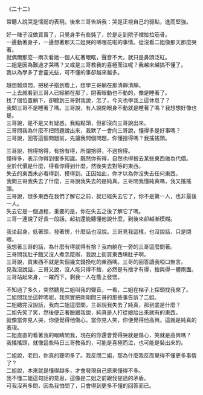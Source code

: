 《二十二》  
  
常聽人說哭是懦弱的表現。後來三哥告訴我：哭是正視自己的弱點，進而堅強。  
  
好一陣子沒做買賣了，只覺身手有些鈍了，於是走到院子裡拉拉筋骨。  
一邊動著身子，一邊想著那天二姐哭的唏哩花啦的事情。從沒看二姐像那天那麼哭著。  
就偶爾那麼一兩次看她一個人紅著眼眶，聲音不大，就只是鼻頭泛紅。  
二姐是因為難過才哭嗎？又或是三哥教我的喜極而泣呢？我越來越搞不懂了。  
我以為學多了會靈光些，可不懂的事卻越來越多。  
  
越想越煩悶，把梯子搭到簷上，想學三哥躺在那清靜清靜。  
一上去就看到三哥人已經躺在那了，閉著眼動也不動的，像是睡著了。  
找了個位置躺下，卻聽到三哥對我說，怎了，今天也學我上這休息了？  
我問三哥不是睡著了嗎。三哥說，有人說閉眼身不動就是睡著了嗎？我想想好像也是。  
三哥說，是不是又有疑惑，我點點頭，但卻沒向三哥說出來。  
三哥問我為什麼不把問題說出來，我默了一會向三哥說，懂得多是好事嗎？  
三哥說，回答這個問題前，先讓我問個問題，你懂捨得嗎？我搖搖頭。  
  
三哥說，捨得捨得，有捨有得，所謂捨得，不過捨得。  
懂得多，表示你得到很多知識。既然你有得，自然也得捨去某些東西做為代價。  
至於代價是什麼，得看你得到什麼，然後失去對等的東西。  
失去的東西未必看得到、摸得到。正因如此，你才以為你沒失去任何東西。  
我問三哥我失去了什麼，三哥說我失去的是純真。三哥問我懂純真嗎，我又搖搖頭。  
三哥說，很多東西在我們了解它之前，就已經失去它了，你不是第一人，也非最後一人。  
失去它是一個過程，重要的是，你在失去之後了解它了嗎。  
三哥一連說了好長一段話，起初還能聽懂他說什麼，到後來卻越漸模糊。  
  
我坐起身，低著頭，發著愣，什麼話也沒說。三哥見我這樣，也沒說話，只是閉眼。  
我想著三哥的話，為什麼有得就得有捨？我向躺在一旁的三哥這麼問著。  
三哥問我肚子餓又沒人煮怎麼辦，我說上街買東西填肚子啊。  
三哥說，買東西不就是失個幾文錢換吃的東西嗎。三哥的回答讓我啞口無言。  
見我沒說話，三哥又說，沒人能只得不捨，必然是有捨才有得，捨與得一體兩面。  
三哥站起來身，一躍而下，剩我一人在簷上發愣。  
  
不知過了多久，突然聽見二姐叫我的聲音。一看，二姐在梯子上探頭找我來了。  
二姐問我坐這幹嗎呢，我照實把剛剛問三哥的那些事告訴了二姐。  
二姐聽完沒說話，我向二姐這麼問，三哥說我失去了純真，那到底是什麼？  
二姐先笑了笑，然後便正著臉跟我說，純真是人打從娘胎出來就有的東西。  
就像當你見人哭，你便覺得他傷心。當你見人笑，你便覺得他高興。這就是純真的表現。  
二姐直直的看著我的眼睛問我，現在的你還會覺得哭就是傷心，笑就是高興嗎？  
我搖搖頭，就像這些時日三哥教我的，可能是喜極而泣，也可能是裝出來的。  
  
二姐說，老四，你真的聰明多了。我反問二姐，那為什麼我反而覺得不懂更多事情了？  
二姐說，本來就是懂得越多，才會發現自己原來懂得不多。  
我不懂二姐這句話的意思，這像是二姐之前跟我提過的矛盾。  
可我沒再多問，因為我怕問了，只會得到更多不懂的回答而已。  
